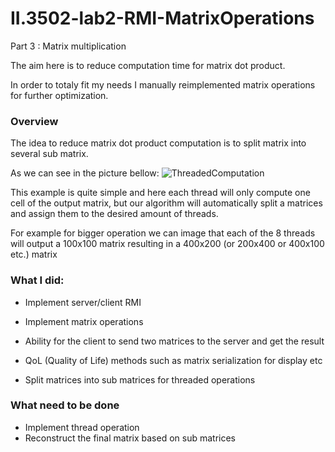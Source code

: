 # II.3502-lab2-RMI-MatrixOperations

Part 3 : Matrix multiplication

The aim here is to reduce computation time for matrix dot product.

In order to totaly fit my needs I manually reimplemented matrix operations for further optimization.

### Overview

The idea to reduce matrix dot product computation is to split matrix into several sub matrix.

As we can see in the picture bellow:
![ThreadedComputation](https://user-images.githubusercontent.com/48685784/97202007-5f46ea80-17b3-11eb-96ce-b31f4f6776d5.png)

This example is quite simple and here each thread will only compute one cell of the output matrix, but our algorithm will automatically split a matrices and assign them to the desired amount of threads.

For example for bigger operation we can image that each of the 8 threads will output a 100x100 matrix resulting in a 400x200 (or 200x400 or 400x100 etc.) matrix
### What I did:

- Implement server/client RMI
- Implement matrix operations
- Ability for the client to send two matrices to the server and get the result
- QoL (Quality of Life) methods such as matrix serialization for display etc

- Split matrices into sub matrices for threaded operations

### What need to be done
- Implement thread operation
- Reconstruct the final matrix based on sub matrices
